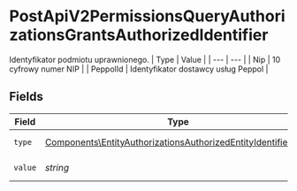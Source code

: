 # PostApiV2PermissionsQueryAuthorizationsGrantsAuthorizedIdentifier

Identyfikator podmiotu uprawnionego.
| Type | Value |
| --- | --- |
| Nip | 10 cyfrowy numer NIP |
| PeppolId | Identyfikator dostawcy usług Peppol |


## Fields

| Field                                                                                                                                          | Type                                                                                                                                           | Required                                                                                                                                       | Description                                                                                                                                    |
| ---------------------------------------------------------------------------------------------------------------------------------------------- | ---------------------------------------------------------------------------------------------------------------------------------------------- | ---------------------------------------------------------------------------------------------------------------------------------------------- | ---------------------------------------------------------------------------------------------------------------------------------------------- |
| `type`                                                                                                                                         | [Components\EntityAuthorizationsAuthorizedEntityIdentifierType](../../Models/Components/EntityAuthorizationsAuthorizedEntityIdentifierType.md) | :heavy_check_mark:                                                                                                                             | Typ identyfikatora.                                                                                                                            |
| `value`                                                                                                                                        | *string*                                                                                                                                       | :heavy_check_mark:                                                                                                                             | Wartość identyfikatora.                                                                                                                        |